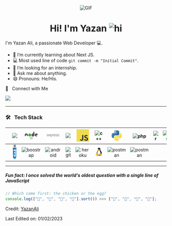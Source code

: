 <p align="center">
<img alt="GIF" src="https://media.giphy.com/media/M9gbBd9nbDrOTu1Mqx/giphy.gif" width="850" height="200" />
 <p/>
<h1 align="center"> Hi! I'm Yazan <img src="https://user-images.githubusercontent.com/1303154/88677602-1635ba80-d120-11ea-84d8-d263ba5fc3c0.gif" width="28px" alt="hi"></h1>

I'm Yazan Ali, a passionate Web Developer 💻.

<!-- TODO: Add last video link -->

- :seedling: I’m currently learning about Next JS.
- :computer: Most used line of code `git commit -m "Initial Commit"`.
- 🤔 I’m looking for an internship.
- :speech_balloon: Ask me about anything.
- 😄 Pronouns: He/His.

🤝 &nbsp; Connect with Me

[<img src="https://img.shields.io/badge/linkedin-%230077B5.svg?&style=for-the-badge&logo=linkedin&logoColor=white" />](https://www.linkedin.com/in/yazan-ali/)

<hr>

### 🛠 &nbsp; Tech Stack

|        <img src="https://raw.githubusercontent.com/devicons/devicon/master/icons/react/react-original-wordmark.svg" width=40>        |                               <img src="https://www.vectorlogo.zone/logos/springio/springio-icon.svg" width=40>                                | <img src="https://raw.githubusercontent.com/devicons/devicon/master/icons/nodejs/nodejs-original-wordmark.svg" width="40"> | <img src="https://raw.githubusercontent.com/devicons/devicon/master/icons/express/express-original-wordmark.svg" width="40"> |       <img src="https://www.vectorlogo.zone/logos/java/java-vertical.svg" width="40">       | <img src="https://raw.githubusercontent.com/devicons/devicon/master/icons/javascript/javascript-original.svg" width="40"> |          <img src="https://raw.githubusercontent.com/coderjojo/coderjojo/master/img/cpp.png" alt="c++" width="40">          | <img src="https://raw.githubusercontent.com/devicons/devicon/master/icons/python/python-original.svg" alt="python" width="40"> |                 <img src="https://www.vectorlogo.zone/logos/php/php-ar21.svg" alt="php" width="40">                 | <img src="https://www.vectorlogo.zone/logos/r-project/r-project-icon.svg" alt="r" width="40"> | <img src="https://www.vectorlogo.zone/logos/mysql/mysql-ar21.svg" alt="mysql" width="40"> | <img src="https://www.vectorlogo.zone/logos/mongodb/mongodb-icon.svg" alt="mongodb" width="40"> | <img src="https://www.vectorlogo.zone/logos/firebase/firebase-icon.svg" alt="firebase" width="40"> | <img src="https://www.vectorlogo.zone/logos/sqlite/sqlite-icon.svg" alt="sqlite" width="40"> |
| :----------------------------------------------------------------------------------------------------------------------------------: | :--------------------------------------------------------------------------------------------------------------------------------------------: | :------------------------------------------------------------------------------------------------------------------------: | :--------------------------------------------------------------------------------------------------------------------------: | :-----------------------------------------------------------------------------------------: | :-----------------------------------------------------------------------------------------------------------------------: | :-------------------------------------------------------------------------------------------------------------------------: | :----------------------------------------------------------------------------------------------------------------------------: | :-----------------------------------------------------------------------------------------------------------------: | :-------------------------------------------------------------------------------------------: | :---------------------------------------------------------------------------------------: | :---------------------------------------------------------------------------------------------: | :------------------------------------------------------------------------------------------------: | :------------------------------------------------------------------------------------------: |
| <img src="https://raw.githubusercontent.com/devicons/devicon/master/icons/html5/html5-original-wordmark.svg" alt="html5" width="40"> | <img src="https://raw.githubusercontent.com/devicons/devicon/master/icons/css3/css3-original-wordmark.svg" alt="css3" width="45" height="45"/> |         <img src="https://www.vectorlogo.zone/logos/getbootstrap/getbootstrap-icon.svg" alt="boostrap" width="40">         |               <img src="https://www.vectorlogo.zone/logos/android/android-icon.svg" alt="android" width="40">                | <img src="https://www.vectorlogo.zone/logos/git-scm/git-scm-icon.svg" alt="git" width="40"> |               <img src="https://www.vectorlogo.zone/logos/heroku/heroku-icon.svg" alt="heroku" width="40">                | <img src="https://raw.githubusercontent.com/devicons/devicon/master/icons/linux/linux-original.svg" alt="linux" width="40"> |             <img src="https://www.vectorlogo.zone/logos/getpostman/getpostman-icon.svg" alt="postman" width="40">              | <img src="https://www.vectorlogo.zone/logos/visualstudio_code/visualstudio_code-icon.svg" alt="postman" width="40"> |

<hr>

##### Fun fact: I once solved the world's oldest question with a single line of JavaScript

<!-- wi*quL3fcV -->

```javascript
// Which came first: the chicken or the egg?
console.log(["🥚", "🐣", "🐥", "🐔"].sort()) >>> ["🐔", "🐣", "🐥", "🥚"];
```

Credit: [YazanAli](https://github.com/Yazan-Ali-01)

Last Edited on: 01/02/2023

